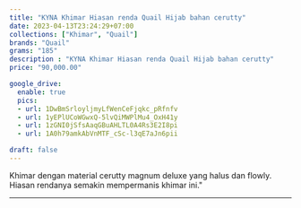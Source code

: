 ```yaml
---
title: "KYNA Khimar Hiasan renda Quail Hijab bahan cerutty"
date: 2023-04-13T23:24:29+07:00
collections: ["Khimar", "Quail"]
brands: "Quail"
grams: "185"
description : "KYNA Khimar Hiasan renda Quail Hijab bahan cerutty"
price: "90,000.00"

google_drive:
  enable: true
  pics:
  - url: 1DwBmSrloyljmyLfWenCeFjqkc_pRfnfv
  - url: 1yEPlUCoWGwxQ-5lvQiMWPlMu4_OxH41y
  - url: 1zGNI0jSfsAaqGBuAHLTL0A4Rs3E2I8pi
  - url: 1A0h79amkAbVnMTF_cSc-l3qE7aJn6pii

draft: false
---
```


Khimar dengan material cerutty magnum deluxe yang halus dan flowly. Hiasan rendanya semakin mempermanis khimar ini."

---------    
 

